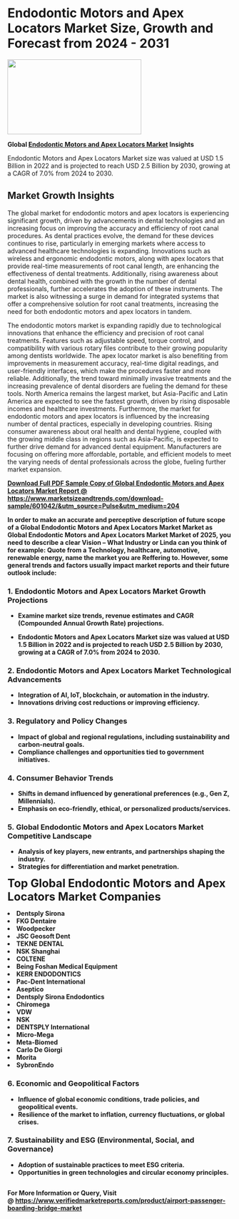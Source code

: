 <H1>Endodontic Motors and Apex Locators Market Size, Growth and Forecast from 2024 - 2031</H1><img class="aligncenter size-medium wp-image-584254" src="https://thirdeyenews.in/wp-content/uploads/2024/09/Global-Market-Research-300x168.jpeg" alt="" width="300" height="168" /><p><strong>Global&nbsp;<a href="https://www.marketsizeandtrends.com/download-sample/601042/&amp;utm_source=Pulse&amp;utm_medium=204">Endodontic Motors and Apex Locators Market</a> Insights</strong></p><p>Endodontic Motors and Apex Locators Market size was valued at USD 1.5 Billion in 2022 and is projected to reach USD 2.5 Billion by 2030, growing at a CAGR of 7.0% from 2024 to 2030.</p><p><h2>Market Growth Insights</h2> <p>The global market for endodontic motors and apex locators is experiencing significant growth, driven by advancements in dental technologies and an increasing focus on improving the accuracy and efficiency of root canal procedures. As dental practices evolve, the demand for these devices continues to rise, particularly in emerging markets where access to advanced healthcare technologies is expanding. Innovations such as wireless and ergonomic endodontic motors, along with apex locators that provide real-time measurements of root canal length, are enhancing the effectiveness of dental treatments. Additionally, rising awareness about dental health, combined with the growth in the number of dental professionals, further accelerates the adoption of these instruments. The market is also witnessing a surge in demand for integrated systems that offer a comprehensive solution for root canal treatments, increasing the need for both endodontic motors and apex locators in tandem.</p> <p><strong><a href="#"></a></strong></p> <p>The endodontic motors market is expanding rapidly due to technological innovations that enhance the efficiency and precision of root canal treatments. Features such as adjustable speed, torque control, and compatibility with various rotary files contribute to their growing popularity among dentists worldwide. The apex locator market is also benefiting from improvements in measurement accuracy, real-time digital readings, and user-friendly interfaces, which make the procedures faster and more reliable. Additionally, the trend toward minimally invasive treatments and the increasing prevalence of dental disorders are fueling the demand for these tools. North America remains the largest market, but Asia-Pacific and Latin America are expected to see the fastest growth, driven by rising disposable incomes and healthcare investments. Furthermore, the market for endodontic motors and apex locators is influenced by the increasing number of dental practices, especially in developing countries. Rising consumer awareness about oral health and dental hygiene, coupled with the growing middle class in regions such as Asia-Pacific, is expected to further drive demand for advanced dental equipment. Manufacturers are focusing on offering more affordable, portable, and efficient models to meet the varying needs of dental professionals across the globe, fueling further market expansion.</p> <p><strong><a href="#"></p><p><span class=""><strong>Download Full PDF Sample Copy of Global Endodontic Motors and Apex Locators Market Report</strong> @ <a href="https://www.marketsizeandtrends.com/download-sample/601042/&amp;utm_source=Pulse&amp;utm_medium=204" target="_blank">https://www.marketsizeandtrends.com/download-sample/601042/&amp;utm_source=Pulse&amp;utm_medium=204</a></span></p><p>In order to make an accurate and perceptive description of future scope of a Global&nbsp;Endodontic Motors and Apex Locators Market Market as Global&nbsp;Endodontic Motors and Apex Locators Market Market of 2025, you need to describe a clear Vision &ndash; What Industry or Linda can you think of for example: Quote from a Technology, healthcare, automotive, renewable energy, name the market you are Reffering to. However, some general trends and factors usually impact market reports and their future outlook include:</p><h3>1.&nbsp;<strong>Endodontic Motors and Apex Locators Market Growth Projections</strong></h3><ul><li>Examine market size trends, revenue estimates and CAGR (Compounded Annual Growth Rate) projections.</li><li><p>Endodontic Motors and Apex Locators Market size was valued at USD 1.5 Billion in 2022 and is projected to reach USD 2.5 Billion by 2030, growing at a CAGR of 7.0% from 2024 to 2030.</p></li></ul><h3>2.&nbsp;<strong>Endodontic Motors and Apex Locators Market Technological Advancements</strong></h3><ul><li>Integration of AI, IoT, blockchain, or automation in the industry.</li><li>Innovations driving cost reductions or improving efficiency.</li></ul><h3>3.&nbsp;<strong>Regulatory and Policy Changes</strong></h3><ul><li>Impact of global and regional regulations, including sustainability and carbon-neutral goals.</li><li>Compliance challenges and opportunities tied to government initiatives.</li></ul><h3>4.&nbsp;<strong>Consumer Behavior Trends</strong></h3><ul><li>Shifts in demand influenced by generational preferences (e.g., Gen Z, Millennials).</li><li>Emphasis on eco-friendly, ethical, or personalized products/services.</li></ul><h3>5.&nbsp;<strong>Global Endodontic Motors and Apex Locators Market Competitive Landscape</strong></h3><ul><li>Analysis of key players, new entrants, and partnerships shaping the industry.</li><li>Strategies for differentiation and market penetration.</li></ul><p data-pm-slice="1 1 []"><span style="color: inherit; font-family: inherit; font-size: 25px;">Top Global Endodontic Motors and Apex Locators Market Companies</span></p><div class="" data-test-id=""><p><li>Dentsply Sirona</li><li> FKG Dentaire</li><li> Woodpecker</li><li> JSC Geosoft Dent</li><li> TEKNE DENTAL</li><li> NSK Shanghai</li><li> COLTENE</li><li> Being Foshan Medical Equipment</li><li> KERR ENDODONTICS</li><li> Pac-Dent International</li><li> Aseptico</li><li> Dentsply Sirona Endodontics</li><li> Chiromega</li><li> VDW</li><li> NSK</li><li> DENTSPLY International</li><li> Micro-Mega</li><li> Meta-Biomed</li><li> Carlo De Giorgi</li><li> Morita</li><li> SybronEndo</li></p></div><h3>6.&nbsp;<strong>Economic and Geopolitical Factors</strong></h3><ul><li>Influence of global economic conditions, trade policies, and geopolitical events.</li><li>Resilience of the market to inflation, currency fluctuations, or global crises.</li></ul><h3>7.&nbsp;<strong>Sustainability and ESG (Environmental, Social, and Governance)</strong></h3><ul><li>Adoption of sustainable practices to meet ESG criteria.</li><li>Opportunities in green technologies and circular economy principles.</li></ul><h2><strong style="font-size: 14px;">For More Information or Query, Visit @&nbsp;</strong><a style="background-color: #ffffff; font-size: 14px;" href="https://www.marketsizeandtrends.com/report/endodontic-motors-and-apex-locators-market/" target="_blank">https://www.verifiedmarketreports.com/product/airport-passenger-boarding-bridge-market</a></h2>
